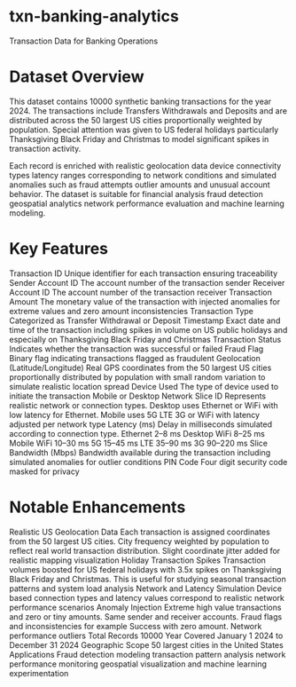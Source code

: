 # txn-banking-analytics
Transaction Data for Banking Operations

# Dataset Overview

This dataset contains 10000 synthetic banking transactions for the year 2024. The transactions include Transfers Withdrawals and Deposits and are distributed across the 50 largest US cities proportionally weighted by population. Special attention was given to US federal holidays particularly Thanksgiving Black Friday and Christmas to model significant spikes in transaction activity.

Each record is enriched with realistic geolocation data device connectivity types latency ranges corresponding to network conditions and simulated anomalies such as fraud attempts outlier amounts and unusual account behavior. The dataset is suitable for financial analysis fraud detection geospatial analytics network performance evaluation and machine learning modeling.

# Key Features
Transaction ID Unique identifier for each transaction ensuring traceability
Sender Account ID The account number of the transaction sender
Receiver Account ID The account number of the transaction receiver
Transaction Amount The monetary value of the transaction with injected anomalies for extreme values and zero amount inconsistencies
Transaction Type Categorized as Transfer Withdrawal or Deposit
Timestamp Exact date and time of the transaction including spikes in volume on US public holidays and especially on Thanksgiving Black Friday and Christmas
Transaction Status Indicates whether the transaction was successful or failed
Fraud Flag Binary flag indicating transactions flagged as fraudulent
Geolocation (Latitude/Longitude) Real GPS coordinates from the 50 largest US cities proportionally distributed by population with small random variation to simulate realistic location spread
Device Used The type of device used to initiate the transaction Mobile or Desktop
Network Slice ID Represents realistic network or connection types. Desktop uses Ethernet or WiFi with low latency for Ethernet. Mobile uses 5G LTE 3G or WiFi with latency adjusted per network type
Latency (ms) Delay in milliseconds simulated according to connection type. Ethernet 2–8 ms Desktop WiFi 8–25 ms Mobile WiFi 10–30 ms 5G 15–45 ms LTE 35–90 ms 3G 90–220 ms
Slice Bandwidth (Mbps) Bandwidth available during the transaction including simulated anomalies for outlier conditions
PIN Code Four digit security code masked for privacy

# Notable Enhancements
Realistic US Geolocation Data Each transaction is assigned coordinates from the 50 largest US cities. City frequency weighted by population to reflect real world transaction distribution. Slight coordinate jitter added for realistic mapping visualization
Holiday Transaction Spikes Transaction volumes boosted for US federal holidays with 3.5x spikes on Thanksgiving Black Friday and Christmas. This is useful for studying seasonal transaction patterns and system load analysis
Network and Latency Simulation Device based connection types and latency values correspond to realistic network performance scenarios
Anomaly Injection Extreme high value transactions and zero or tiny amounts. Same sender and receiver accounts. Fraud flags and inconsistencies for example Success with zero amount. Network performance outliers
Total Records 10000
Year Covered January 1 2024 to December 31 2024
Geographic Scope 50 largest cities in the United States
Applications Fraud detection modeling transaction pattern analysis network performance monitoring geospatial visualization and machine learning experimentation
